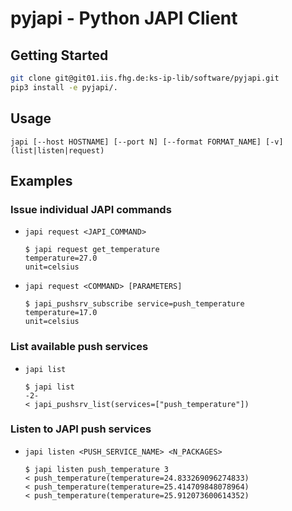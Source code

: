 # pyjapi - Python JAPI Client

## Getting Started

```sh
git clone git@git01.iis.fhg.de:ks-ip-lib/software/pyjapi.git
pip3 install -e pyjapi/.
```

## Usage

`japi [--host HOSTNAME] [--port N] [--format FORMAT_NAME] [-v] (list|listen|request)`

## Examples

### Issue individual JAPI commands

- `japi request <JAPI_COMMAND>`

    ```console
    $ japi request get_temperature
    temperature=27.0
    unit=celsius
    ```

- `japi request <COMMAND> [PARAMETERS]`

    ```console
    $ japi_pushsrv_subscribe service=push_temperature
    temperature=17.0
    unit=celsius
    ```

### List available push services

- `japi list`

    ```console
    $ japi list                                                                           -2-
    < japi_pushsrv_list(services=["push_temperature"])
    ```

### Listen to JAPI push services

- `japi listen <PUSH_SERVICE_NAME> <N_PACKAGES>`

    ```console
    $ japi listen push_temperature 3
    < push_temperature(temperature=24.833269096274833)
    < push_temperature(temperature=25.414709848078964)
    < push_temperature(temperature=25.912073600614352)
    ```
